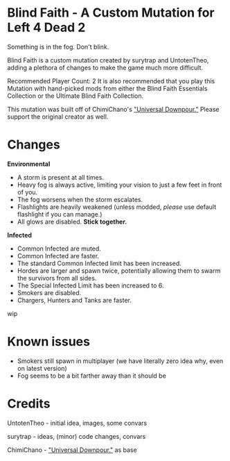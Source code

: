 # Blind Faith - A Custom Mutation for Left 4 Dead 2
Something is in the fog. Don't blink.

Blind Faith is a custom mutation created by surytrap and UntotenTheo, adding a plethora of changes to make the game much more difficult.

Recommended Player Count: 2
It is also recommended that you play this Mutation with hand-picked mods from either the Blind Faith Essentials Collection or the Ultimate Blind Faith Collection.

This mutation was built off of ChimiChano's ["Universal Downpour."](https://steamcommunity.com/sharedfiles/filedetails/?id=3038247005) Please support the original creator as well.

# Changes
**Environmental**
- A storm is present at all times.
- Heavy fog is always active, limiting your vision to just a few feet in front of you.
 - The fog worsens when the storm escalates.
- Flashlights are heavily weakened (unless modded, _please_ use default flashlight if you can manage.)
- All glows are disabled. **Stick together.**

**Infected**
- Common Infected are muted.
- Common Infected are faster.
- The standard Common Infected limit has been increased.
- Hordes are larger and spawn twice, potentially allowing them to swarm the survivors from all sides.
- The Special Infected Limit has been increased to 6.
- Smokers are disabled.
- Chargers, Hunters and Tanks are faster.

wip

# Known issues
- Smokers still spawn in multiplayer (we have literally zero idea why, even on latest version)
- Fog seems to be a bit farther away than it should be

# Credits
UntotenTheo - initial idea, images, some convars

surytrap - ideas, (minor) code changes, convars

ChimiChano - ["Universal Downpour."](https://steamcommunity.com/sharedfiles/filedetails/?id=3038247005) as base
